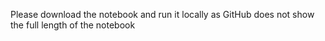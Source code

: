 Please download the notebook and run it locally as GitHub does not show the full length of the notebook